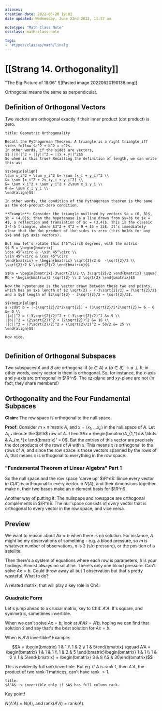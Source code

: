 ```yaml
---
aliases:
creation date: 2022-06-20 19:01
date updated: Wednesday, June 22nd 2022, 11:57 am

notetype: "Math Class Note"
cssclass: math-class-note

tags: 
- '#types/classes/math/linalg'
---
```


# [[Strang 14. Orthogonality]]


"The Big Picture of 18.06"
![[Pasted image 20220620190138.png]]

Orthogonal means the same as perpendicular. 

## Definition of Orthogonal Vectors

Two vectors are orthogonal exactly if their inner product (dot product) is zero.

```ad-note
title: Geometric Orthogonality

Recall the Pythagorean Theorem: A triangle is a right triangle iff sides follow $a^2 + b^2 = c^2$. 
In other words, if the sides are vectors, 
$$ ||x||^2 + ||y||^2 = ||x + y||^2$$
So when is this true? Recalling the definition of length, we can write this as:

$$\begin{align}
\sum x_i^2 + \sum y_i^2 &= \sum (x_i + y_i)^2 \\
&= \sum [x_i^2 + 2x_iy_i + y_i^2] \\
&= \sum x_i^2 + \sum y_i^2 + 2\sum x_i y_i \\
0 &= \sum x_i y_i \\
\end{align}$$

In other words, the condition of the Pythagorean theorem is the same as the dot-product-zero condition. 

**Example**: Consider the triangle outlined by vectors $a = (0, 3)$, $b = (4,0)$; then the hypotenuse is a line drawn from $y=3$ to $x = 4$, a reflection and translation of $c = (3,4)$. This is the classic 3-4-5 triangle, where $3^2 + 4^2 = 9 + 16 = 25$. It's immediately clear that the dot product of the sides is zero (this holds for any $x$ and $y$ axis vectors).

But now let's rotate this $45^\circ$ degrees, with the matrix 
$$ R = \begin{bmatrix} 
\cos 45^\circ & -\sin 45^\circ \\
\sin 45^\circ & \cos 45^\circ
\end{bmatrix} = \begin{bmatrix} \sqrt{2}/2 &  -\sqrt{2}/2 \\ \sqrt{2}/2 & \sqrt{2}/2 \end{bmatrix}$$

$$Ra = \begin{bmatrix}-3\sqrt{2}/2 \\ 3\sqrt{2}/2 \end{bmatrix} \qquad Rb = \begin{bmatrix}2 \sqrt{2} \\ 2 \sqrt{2} \end{bmatrix}$$

Now the hypotenuse is the vector drawn between these two end points, which has an $x$ length of $2 \sqrt{2} - (-3\sqrt{2}/2) = 7\sqrt{2}/2$ and a $y$ length of $2\sqrt{2} - 3\sqrt{2}/2 = \sqrt{2}/2$. 

$$\begin{align}
a \cdot b = (-3\sqrt{2}/2*2\sqrt{2}) + (3\sqrt{2}/2*2\sqrt{2})= 6 - 6 &= 0 \\
||a||^2 = (-3\sqrt{2}/2)^2 + (-3\sqrt{2}/2)^2 &= 9 \\
||b||^2 = (2\sqrt{2})^2 + (2\sqrt{2})^2 &= 16 \\
||c||^2 = (7\sqrt{2}/2)^2 + (\sqrt{2}/2)^2 = 50/2 &= 25 \\
\end{align}$$

How nice.
 

```

## Definition of Orthogonal Subspaces

Two subspaces $A$ and $B$ are orthogonal if $(a \in A) \land (b \in B) \to a \perp b$; in other words, every vector in them is orthogonal. So, for instance, the $x$-axis and $y$-axis are orthogonal in $\R^n$. The $xz$-plane and $xy$-plane are not (in fact, they share members!)


## Orthogonality and the Four Fundamental Subpaces
**Claim:** The row space is orthogonal to the null space. 

**Proof:** Consider $m \times n$ matrix $A$, and $x = (x_1, \ldots x_n)$ in the null space of $A$. Let $A_{i,*}$ denote the $i\th$ row of $A$. Then $Ax = \begin{bmatrix}A_{1,*}x  & \ldots & A_{m,*}x \end{bmatrix}' = 0$. But the entries of this vector are precisely the dot products of the rows of $A$ with $x$. This means $x$ is orthogonal to the rows of $A$; and since the row space is those vectors spanned by the rows of $A$, that means $x$ is orthogonal to everything in the row space.

### "Fundamental Theorem of Linear Algebra" Part 1

So the null space and the row space 'carve up' $\R^n$: Since every vector in $C(A')$ is orthogonal to every vector in $N(A)$, and their dimensions together make $n$, their two bases make an $n$ element basis for $\R^n$.

Another way of putting it: The nullspace and rowspace are orthogonal complements in $\R^n$. The null space consists of *every* vector that is orthogonal to every vector in the row space, and vice versa. 

## Preview

We want to reason about $Ax = b$ when there is no solution. For instance, $A$ might be my observations of something - e.g. a blood pressure, so $m$ is whatever number of observations, $n$ is $2$ (s/d pressure), or the position of a satellite. 

Then there's a system of equations where each row is parameters, $b$ is your findings. Almost always no solution. There's only one blood pressure. Can't solve $Ax = b$. Could throw away all but $1$ observation but that's pretty wasteful. What to do?

A related matrix, that will play a key role in Ch4.

### Quadratic Form
Let's jump ahead to a crucial matrix, key to Ch4: $A'A$. It's square, and symmetric,  sometimes invertible. 

When we can't solve $Ax = b$, look at $A'A \hat x = A'b$, hoping we can find that solution $\hat x$ and say that's the best solution for $Ax = b$. 

When is $A'A$ invertible? Example: 

$$A = \begin{bmatrix} 1 & 1 \\ 1 & 2 \\ 1 & 5\end{bmatrix} \qquad A'A = \begin{bmatrix} 1 & 1 & 1 \\ 1 & 2 & 5  \end{bmatrix}\begin{bmatrix} 1 & 1 \\ 1 & 2 \\ 1 & 5\end{bmatrix} = \begin{bmatrix} 3 & 8 \\5 & 30\end{bmatrix}$$

This is evidently full rank/invertible. But eg. if $A$ is rank $1$, then $A'A$, the product of two rank-$1$ matrices, can't have rank $>1$. 

```ad-important
title:
$A'A$ is invertible only if $A$ has full column rank.

```

Key point!

$N(A'A) = N(A)$, and $\text{rank}(A'A) = \text{rank}(A)$. 

